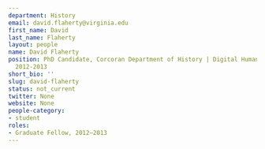 ```yaml
---
department: History
email: david.flaherty@virginia.edu
first_name: David
last_name: Flaherty
layout: people
name: David Flaherty
position: PhD Candidate, Corcoran Department of History | Digital Humanities Fellow
  2012-2013
short_bio: ''
slug: david-flaherty
status: not_current
twitter: None
website: None
people-category:
- student
roles:
- Graduate Fellow, 2012–2013
---
```



